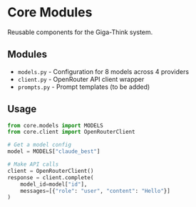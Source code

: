 # Core Modules

Reusable components for the Giga-Think system.

## Modules

- `models.py` - Configuration for 8 models across 4 providers
- `client.py` - OpenRouter API client wrapper
- `prompts.py` - Prompt templates (to be added)

## Usage

```python
from core.models import MODELS
from core.client import OpenRouterClient

# Get a model config
model = MODELS["claude_best"]

# Make API calls
client = OpenRouterClient()
response = client.complete(
    model_id=model["id"],
    messages=[{"role": "user", "content": "Hello"}]
)
```
